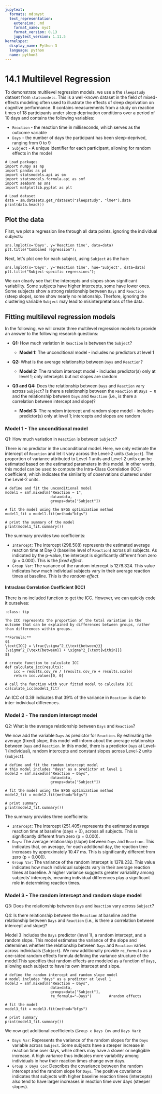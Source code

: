 ```yaml
---
jupytext:
  formats: md:myst
  text_representation:
    extension: .md
    format_name: myst
    format_version: 0.13
    jupytext_version: 1.11.5
kernelspec:
  display_name: Python 3
  language: python
  name: python3
---
```


# 14.1 Multilevel Regression

To demonstrate multilevel regression models, we use a the `sleepstudy` dataset from `statsmodels`. This is a well-known dataset in the field of mixed-effects modeling often used to illustrate the effects of sleep deprivation on cognitive performance. It contains measurements from a study on reaction times of 18 participants under sleep deprivation conditions over a period of 10 days and contains the following variables:

- `Reaction` - the reaction time in milliseconds, which serves as the outcome variable
- `Days` - the number of days the participant has been sleep-deprived, ranging from 0 to 9
- `Subject` - A unique identifier for each participant, allowing for random effects in the model

```{code-cell}
# Load packages
import numpy as np
import pandas as pd
import statsmodels.api as sm
import statsmodels.formula.api as smf
import seaborn as sns
import matplotlib.pyplot as plt

# Load dataset
data = sm.datasets.get_rdataset("sleepstudy", "lme4").data
print(data.head())
```

## Plot the data

First, we plot a regression line through all data points, ignoring the individual subjects:
```{code-cell}
sns.lmplot(x='Days', y='Reaction time', data=data)
plt.title("Combined regression");
```

Next, let's plot one for each subject, using `Subject` as the hue:

```{code-cell}
sns.lmplot(x='Days', y='Reaction time', hue='Subject', data=data)
plt.title("Subject-specific regressions");
```

We can clearly see that the intercepts and slopes show significant variability. Some subjects have higher intercepts, some have lower ones. Some subjects show a strong relationship between `Days` and `Reaction` (steep slope), some show nearly no relationship. Therfore, ignoring the clustering variable `Subject` may lead to misinterpretations of the data.

## Fitting multilevel regression models

In the following, we will create three multilevel regression models to provide an answer to the following research questions:

- **Q1:** How much variation in `Reaction` is between the `Subject`?  

  - **Model 1:** The unconditional model - includes no predictors at level 1

- **Q2:** What is the average relationship between `Days` and `Reaction`?

  - **Model 2:** The random intercept model - includes predictor(s) only at level 1; only intercepts but not slopes are random

- **Q3 and Q4:** Does the relationship between `Days` and `Reaction` vary across `Subject`? Is there a relationship between the `Reaction` at `Days = 0` and the relationship between `Days` and `Reaction` (i.e., is there a correlation between intercept and slope)?

  -  **Model 3:** The random intercept and random slope model - includes predictor(s) only at level 1; intercepts and slopes are random

### Model 1 - The unconditional model

Q1: How much variation in `Reaction` is between `Subject`?

There is no predictor in the unconditional model. Here, we only estimate the intercept of `Reaction` and let it vary across the Level-2 units (`Subject`). The proportion of variance attributed to Level-1 units and Level-2 units can be estimated based on the estimated parameters in this model. In other words, this model can be used to compute the Intra-Class Correlation (ICC) coefficient, which indicates the similarity of observations clustered under the Level-2 units.

```{code-cell}
# define and fit the unconditional model
model1 = smf.mixedlm("Reaction ~ 1",
                     data=data,
                     groups=data["Subject"])

# fit the model using the BFGS optimization method
model1_fit = model1.fit(method="bfgs")

# print the summary of the model
print(model1_fit.summary())
```

The summary provides two coefficients:

- `Intercept`: The intercept (298.508) represents the estimated average reaction time at Day 0 (baseline level of `Reaction`) across all subjects. As indicated by the p-value, the intercept is significantly different from zero (p = 0.000). This is the *fixed effect*.
- `Group Var`: The variance of the random intercept is 1278.324. This value indicates how much individual subjects vary in their average reaction times at baseline. This is the *random effect*.

#### Intraclass Correlation Coefficient (ICC)
There is no included function to get the ICC. However, we can quickly code it ourselves:

```{admonition} Intraclass Correlation Coefficient (ICC)
:class: tip 

The ICC represents the proportion of the total variation in the outcome that can be explained by differences between groups, rather than differences within groups.

**Formula:**
$$
\text{ICC} = \frac{\sigma^2_{\text{between}}}{\sigma^2_{\text{between}} + \sigma^2_{\text{within}}}
$$
```

```{code-cell}
# create function to calculate ICC
def calculate_icc(results):
    icc = results.cov_re / (results.cov_re + results.scale)
    return icc.values[0, 0]

# call the function with your fitted model to calculate ICC
calculate_icc(model1_fit)
```

An ICC of 0.39 indicates that 39% of the variance in `Reaction` is due to inter-individual differences.

### Model 2 - The random intercept model

Q2: What is the average relationship between `Days` and `Reaction`?

We now add the variable `Days` as predictor for `Reaction`. By estimating the average (fixed) slope, this model will inform about the average relationship between `Days` and `Reaction`. In this model, there is a predictor `Days` at Level-1 (individual), random intercepts and constant slopes across Level-2 units (`Subject`).

```{code-cell}
# define and fit the random intercept model
# this model includes "days" as a predictor at level 1
model2 = smf.mixedlm("Reaction ~ Days",
                     data=data,
                     groups=data["Subject"])

# fit the model using the BFGS optimization method
model2_fit = model2.fit(method="bfgs")

# print summary 
print(model2_fit.summary())
```

The summary provides three coefficients:

- `Intercept`: The intercept (251.405) represents the estimated average reaction time at baseline (days = 0), across all subjects. This is significantly different from zero (p = 0.000).
- `Days`: The average relationship (slope) between `Days` and `Reaction`. This indicates that, on average, for each additional day, 
the reaction time increases by approximately 10.47 ms. This is significantly different from zero (p = 0.000).
- `Group Var`: The variance of the random intercept is 1378.232. This value indicates how much individual subjects vary in their average reaction times at baseline. A higher variance suggests greater variability among subjects’ intercepts, meaning individual differences play a significant role in determining reaction times.

### Model 3 - The random intercept and random slope model

Q3: Does the relationship between `Days` and `Reaction` vary across `Subject`?

Q4: Is there relationship between the `Reaction` at baseline and the relationship between `Days` and `Reaction` (i.e., is there a correlation between intercept and slope)?

Model 3 includes the `Days` predictor (level 1), a random intercept, and a random slope. This model estimates the variance of the slope and determines whether the relationship between `Days` and `Reaction` varies across individuals (`Subject`). We now additionally provide `re_formula` as a one-sided random effects formula defining the variance structure of the model.This specifies that random effects are modeled as a function of `Days`, allowing each subject to have its own intercept and slope.

```{code-cell}
# define the random intercept and random slope model
# model includes "days" as a predictor at level 1 
model3 = smf.mixedlm("Reaction ~ Days",    
                     data=data,
                     groups=data["Subject"],
                     re_formula="~Days")        #random effects

# fit the model
model3_fit = model3.fit(method="bfgs")

# print summary
print(model3_fit.summary())
```

We now get additional coefficients (`Group x Days Cov` and `Days Var`):

- `Days Var`: Represents the variance of the random slopes for the `Days` variable across `Subject`. Some subjects have a steeper increase in reaction time over days, while others may have a slower or negligible increase. A high variance thus indicates more variability among individuals in how their reaction times change over days. 
- `Group x Days Cov`: Describes the covariance between the random intercept and the random slope for `Days`. The positive covariance indicates that subjects with higher baseline reaction times (intercepts) also tend to have larger increases in reaction time over days (steeper slopes).